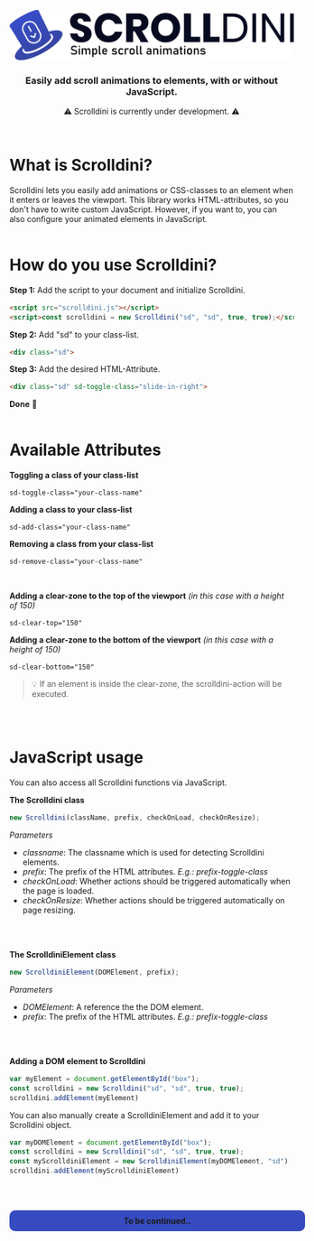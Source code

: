 ![Image of Logo](.github/logo.png)
<p align="center", style="width: 50%;">
<h3 align="center">Easily add scroll animations to elements, with or without JavaScript.</h3>
</p>
<p align="center">
⚠️ Scrolldini is currently under development. ⚠️
</p>
<br>
<h1>What is Scrolldini?</h1>
Scrolldini lets you easily add animations or CSS-classes to an element when it enters or leaves the viewport. This library works HTML-attributes, so you don't have to write custom JavaScript. However, if you want to, you can also configure your animated elements in JavaScript.
<br><br>

<h1>How do you use Scrolldini?</h1>
<b>Step 1:</b> Add the script to your document and initialize Scrolldini.<br>

```html
<script src="scrolldini.js"></script>
<script>const scrolldini = new Scrolldini("sd", "sd", true, true);</script>
```


<b>Step 2:</b> Add "sd" to your class-list.<br>

```html
<div class="sd">
```


<b>Step 3:</b> Add the desired HTML-Attribute.<br>

```html
<div class="sd" sd-toggle-class="slide-in-right">
```

<b>Done</b> 🎉
<br><br>


<h1>Available Attributes</h1>
<b>Toggling a class of your class-list</b><br>

```
sd-toggle-class="your-class-name"
```


<b>Adding a class to your class-list</b><br>

```
sd-add-class="your-class-name"
```


<b>Removing a class from your class-list</b><br>

```
sd-remove-class="your-class-name"
```

</b><br>

<b>Adding a clear-zone to the top of the viewport</b> <i>(in this case with a height of 150)</i><br>

```
sd-clear-top="150"
```


<b>Adding a clear-zone to the bottom of the viewport</b> <i>(in this case with a height of 150)</i><br>

```
sd-clear-bottom="150"
```
> 💡 If an element is inside the clear-zone, the scrolldini-action will be executed.


<br><br>
<h1>JavaScript usage</h1>
You can also access all Scrolldini functions via JavaScript.

<b>The Scrolldini class</b><br>
``` javascript
new Scrolldini(className, prefix, checkOnLoad, checkOnResize);
```
<i>Parameters</i>
 - <i>classname</i>: The classname which is used for detecting Scrolldini elements.
 - <i>prefix</i>: The prefix of the HTML attributes. <i>E.g.: prefix-toggle-class</i>
 - <i>checkOnLoad</i>: Whether actions should be triggered automatically when the page is loaded.
 - <i>checkOnResize</i>: Whether actions should be triggered automatically on page resizing.

<br><br>

<b>The ScrolldiniElement class</b><br>
``` javascript
new ScrolldiniElement(DOMElement, prefix);
```
<i>Parameters</i>
 - <i>DOMElement</i>: A reference the the DOM element.
 - <i>prefix</i>: The prefix of the HTML attributes. <i>E.g.: prefix-toggle-class</i>

<br><br>

<b>Adding a DOM element to Scrolldini</b><br>
``` javascript
var myElement = document.getElementById("box");
const scrolldini = new Scrolldini("sd", "sd", true, true);
scrolldini.addElement(myElement)
```
You can also manually create a ScrolldiniElement and add it to your Scrolldini object.
``` javascript
var myDOMElement = document.getElementById("box");
const scrolldini = new Scrolldini("sd", "sd", true, true);
const myScrolldiniElement = new ScrolldiniElement(myDOMElement, "sd")
scrolldini.addElement(myScrolldiniElement)
```

<br><br>
<div style="width: 100%; text-align: center; padding: 10px; background-color: #364bbf; border: 0px transparent solid; border-radius: 10px; text-color: #f8f8f8; font-weight: bold;">To be continued..</div>